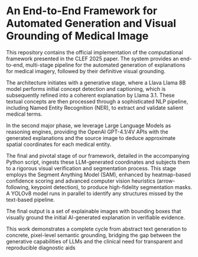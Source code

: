 # An End-to-End Framework for Automated Generation and Visual Grounding of Medical Image

This repository contains the official implementation of the computational framework presented in the CLEF 2025 paper. The system provides an end-to-end, multi-stage pipeline for the automated generation of explanations for medical imagery, followed by their definitive visual grounding. 

The architecture initiates with a generative stage, where a Llava Llama 8B model performs initial concept detection and captioning, which is subsequently refined into a coherent explanation by Llama 3.1. These textual concepts are then processed through a sophisticated NLP pipeline, including Named Entity Recognition (NER), to extract and validate salient medical terms.

In the second major phase, we leverage Large Language Models as reasoning engines, providing the OpenAI GPT-4.1/4V APIs with the generated explanations and the source image to deduce approximate spatial coordinates for each medical entity. 

The final and pivotal stage of our framework, detailed in the accompanying Python script, ingests these LLM-generated coordinates and subjects them to a rigorous visual verification and segmentation process. This stage employs the Segment Anything Model (SAM), enhanced by heatmap-based confidence scoring and advanced computer vision heuristics (arrow-following, keypoint detection), to produce high-fidelity segmentation masks. A YOLOv8 model runs in parallel to identify any structures missed by the text-based pipeline.

The final output is a set of explainable images with bounding boxes that visually ground the initial AI-generated explanation in verifiable evidence. 

This work demonstrates a complete cycle from abstract text generation to concrete, pixel-level semantic grounding, bridging the gap between the generative capabilities of LLMs and the clinical need for transparent and reproducible diagnostic aids
